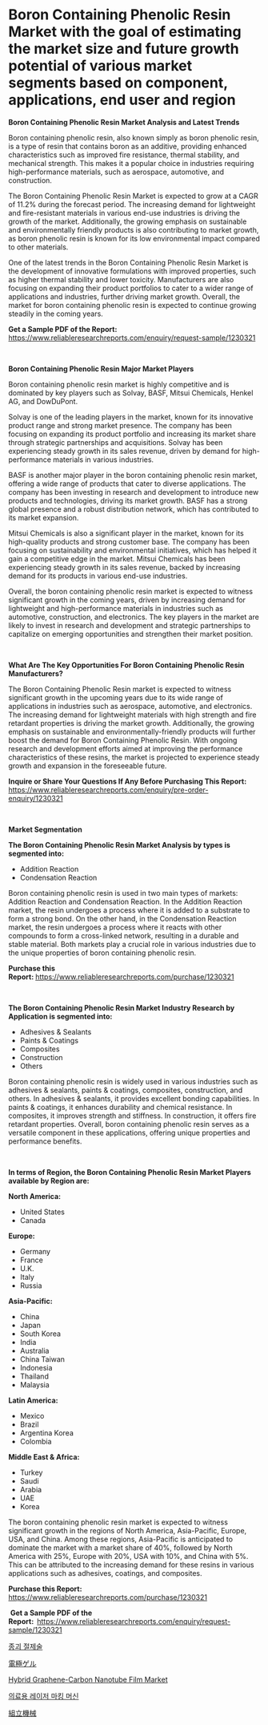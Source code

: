 <p><h1>Boron Containing Phenolic Resin Market with the goal of estimating the market size and future growth potential of various market segments based on component, applications, end user and region</h1></p><p><strong>Boron Containing Phenolic Resin Market Analysis and Latest Trends</strong></p>
<p><p>Boron containing phenolic resin, also known simply as boron phenolic resin, is a type of resin that contains boron as an additive, providing enhanced characteristics such as improved fire resistance, thermal stability, and mechanical strength. This makes it a popular choice in industries requiring high-performance materials, such as aerospace, automotive, and construction.</p><p>The Boron Containing Phenolic Resin Market is expected to grow at a CAGR of 11.2% during the forecast period. The increasing demand for lightweight and fire-resistant materials in various end-use industries is driving the growth of the market. Additionally, the growing emphasis on sustainable and environmentally friendly products is also contributing to market growth, as boron phenolic resin is known for its low environmental impact compared to other materials.</p><p>One of the latest trends in the Boron Containing Phenolic Resin Market is the development of innovative formulations with improved properties, such as higher thermal stability and lower toxicity. Manufacturers are also focusing on expanding their product portfolios to cater to a wider range of applications and industries, further driving market growth. Overall, the market for boron containing phenolic resin is expected to continue growing steadily in the coming years.</p></p>
<p><strong>Get a Sample PDF of the Report:&nbsp;</strong> <a href="https://www.reliableresearchreports.com/enquiry/request-sample/1230321">https://www.reliableresearchreports.com/enquiry/request-sample/1230321</a></p>
<p>&nbsp;</p>
<p><strong>Boron Containing Phenolic Resin Major Market Players</strong></p>
<p><p>Boron containing phenolic resin market is highly competitive and is dominated by key players such as Solvay, BASF, Mitsui Chemicals, Henkel AG, and DowDuPont. </p><p>Solvay is one of the leading players in the market, known for its innovative product range and strong market presence. The company has been focusing on expanding its product portfolio and increasing its market share through strategic partnerships and acquisitions. Solvay has been experiencing steady growth in its sales revenue, driven by demand for high-performance materials in various industries.</p><p>BASF is another major player in the boron containing phenolic resin market, offering a wide range of products that cater to diverse applications. The company has been investing in research and development to introduce new products and technologies, driving its market growth. BASF has a strong global presence and a robust distribution network, which has contributed to its market expansion.</p><p>Mitsui Chemicals is also a significant player in the market, known for its high-quality products and strong customer base. The company has been focusing on sustainability and environmental initiatives, which has helped it gain a competitive edge in the market. Mitsui Chemicals has been experiencing steady growth in its sales revenue, backed by increasing demand for its products in various end-use industries.</p><p>Overall, the boron containing phenolic resin market is expected to witness significant growth in the coming years, driven by increasing demand for lightweight and high-performance materials in industries such as automotive, construction, and electronics. The key players in the market are likely to invest in research and development and strategic partnerships to capitalize on emerging opportunities and strengthen their market position.</p></p>
<p>&nbsp;</p>
<p><strong>What Are The Key Opportunities For Boron Containing Phenolic Resin Manufacturers?</strong></p>
<p><p>The Boron Containing Phenolic Resin market is expected to witness significant growth in the upcoming years due to its wide range of applications in industries such as aerospace, automotive, and electronics. The increasing demand for lightweight materials with high strength and fire retardant properties is driving the market growth. Additionally, the growing emphasis on sustainable and environmentally-friendly products will further boost the demand for Boron Containing Phenolic Resin. With ongoing research and development efforts aimed at improving the performance characteristics of these resins, the market is projected to experience steady growth and expansion in the foreseeable future.</p></p>
<p><strong>Inquire or Share Your Questions If Any Before Purchasing This Report:</strong> <a href="https://www.reliableresearchreports.com/enquiry/pre-order-enquiry/1230321">https://www.reliableresearchreports.com/enquiry/pre-order-enquiry/1230321</a></p>
<p>&nbsp;</p>
<p><strong>Market Segmentation</strong></p>
<p><strong>The Boron Containing Phenolic Resin Market Analysis by types is segmented into:</strong></p>
<p><ul><li>Addition Reaction</li><li>Condensation Reaction</li></ul></p>
<p><p>Boron containing phenolic resin is used in two main types of markets: Addition Reaction and Condensation Reaction. In the Addition Reaction market, the resin undergoes a process where it is added to a substrate to form a strong bond. On the other hand, in the Condensation Reaction market, the resin undergoes a process where it reacts with other compounds to form a cross-linked network, resulting in a durable and stable material. Both markets play a crucial role in various industries due to the unique properties of boron containing phenolic resin.</p></p>
<p><strong>Purchase this Report:&nbsp;</strong><a href="https://www.reliableresearchreports.com/purchase/1230321">https://www.reliableresearchreports.com/purchase/1230321</a></p>
<p>&nbsp;</p>
<p><strong>The Boron Containing Phenolic Resin Market Industry Research by Application is segmented into:</strong></p>
<p><ul><li>Adhesives & Sealants</li><li>Paints & Coatings</li><li>Composites</li><li>Construction</li><li>Others</li></ul></p>
<p><p>Boron containing phenolic resin is widely used in various industries such as adhesives & sealants, paints & coatings, composites, construction, and others. In adhesives & sealants, it provides excellent bonding capabilities. In paints & coatings, it enhances durability and chemical resistance. In composites, it improves strength and stiffness. In construction, it offers fire retardant properties. Overall, boron containing phenolic resin serves as a versatile component in these applications, offering unique properties and performance benefits.</p></p>
<p>&nbsp;</p>
<p><strong>In terms of Region, the Boron Containing Phenolic Resin Market Players available by Region are:</strong></p>
<p>
    <p> <strong> North America: </strong>
        <ul>
            <li>United States</li>
            <li>Canada</li>
        </ul>
        </p> 
    <p> <strong> Europe: </strong>
        <ul>
            <li>Germany</li>
            <li>France</li>
            <li>U.K.</li>
            <li>Italy</li>
            <li>Russia</li>
        </ul>
        </p> 
    <p> <strong> Asia-Pacific: </strong>
        <ul>
            <li>China</li>
            <li>Japan</li>
            <li>South Korea</li>
            <li>India</li>
            <li>Australia</li>
            <li>China Taiwan</li>
            <li>Indonesia</li>
            <li>Thailand</li>
            <li>Malaysia</li>
        </ul>
        </p> 
    <p> <strong> Latin America: </strong>
        <ul>
            <li>Mexico</li>
            <li>Brazil</li>
            <li>Argentina Korea</li>
            <li>Colombia</li>
        </ul>
        </p> 
    <p> <strong> Middle East & Africa: </strong>
        <ul>
            <li>Turkey</li>
            <li>Saudi</li>
            <li>Arabia</li>
            <li>UAE</li>
            <li>Korea</li>
        </ul>
    </p>
    </p>
<p><p>The boron containing phenolic resin market is expected to witness significant growth in the regions of North America, Asia-Pacific, Europe, USA, and China. Among these regions, Asia-Pacific is anticipated to dominate the market with a market share of 40%, followed by North America with 25%, Europe with 20%, USA with 10%, and China with 5%. This can be attributed to the increasing demand for these resins in various applications such as adhesives, coatings, and composites.</p></p>
<p><strong>Purchase this Report: </strong><a href="https://www.reliableresearchreports.com/purchase/1230321">https://www.reliableresearchreports.com/purchase/1230321</a></p>
<p>&nbsp;<strong>Get a Sample PDF of the Report:&nbsp;&nbsp;</strong><a href="https://www.reliableresearchreports.com/enquiry/request-sample/1230321">https://www.reliableresearchreports.com/enquiry/request-sample/1230321</a></p>
<p><strong></strong></p>
<p><p><a href="https://medium.com/@codinchelcea2022/%EB%A6%BC%ED%8E%99%ED%86%A0%EB%AF%B8-%EC%8B%9C%EC%9E%A5-%EC%8B%9C%EC%9E%A5-%EC%A0%90%EC%9C%A0%EC%9C%A8-%EC%8B%9C%EC%9E%A5-%EB%8F%99%ED%96%A5-%EB%B0%8F-%EB%AF%B8%EB%9E%98-%EC%84%B1%EC%9E%A5-%ED%83%90%EC%83%89-1ce92266b1ce">종괴 절제술</a></p><p><a href="https://medium.com/@kaiyohnson76845/%E9%9B%BB%E6%A5%B5%E3%82%B2%E3%83%AB%E5%B8%82%E5%A0%B4-%E5%B8%82%E5%A0%B4cagr-%E5%B8%82%E5%A0%B4%E3%83%88%E3%83%AC%E3%83%B3%E3%83%89-%E3%81%8A%E3%82%88%E3%81%B3%E6%88%90%E9%95%B7%E6%88%A6%E7%95%A5%E3%81%AB%E9%96%A2%E3%81%99%E3%82%8B%E6%B4%9E%E5%AF%9F-a2b51f93ca8b">電極ゲル</a></p><p><a href="https://github.com/eeaveuhhh/Market-Research-Report-List-1/blob/main/hybrid-graphene-carbon-nanotube-film-market.md">Hybrid Graphene-Carbon Nanotube Film Market</a></p><p><a href="https://medium.com/@kenyonjohns/%EC%9D%98%EB%A3%8C%EC%9A%A9-%EB%A0%88%EC%9D%B4%EC%A0%80-%EB%A7%88%ED%82%B9-%EA%B8%B0%EA%B3%84-%EC%8B%9C%EC%9E%A5-2031%EB%85%84%EA%B9%8C%EC%A7%80%EC%9D%98-%EB%8F%99%ED%96%A5-%EC%98%88%EC%B8%A1-%EB%B0%8F-%EA%B2%BD%EC%9F%81-%EB%B6%84%EC%84%9D-6d7330a9c6b1">의료용 레이저 마킹 머신</a></p><p><a href="https://medium.com/@redsalmon1949/%E3%82%A2%E3%82%BB%E3%83%B3%E3%83%96%E3%83%AA%E3%83%9E%E3%82%B7%E3%83%B3%E3%81%AE%E5%B8%82%E5%A0%B4%E8%AA%BF%E6%9F%BB%E3%83%AC%E3%83%9D%E3%83%BC%E3%83%88-%E3%81%9D%E3%81%AE%E6%AD%B4%E5%8F%B2%E3%81%A82031%E5%B9%B4%E3%81%BE%E3%81%A7%E3%81%AE%E4%BA%88%E6%B8%AC-2a125c73f96a">組立機械</a></p></p>